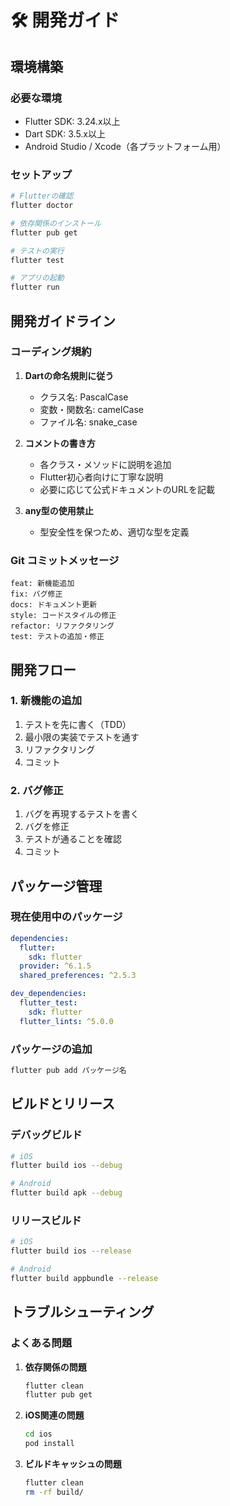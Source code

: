 # 🛠 開発ガイド

## 環境構築

### 必要な環境

- Flutter SDK: 3.24.x以上
- Dart SDK: 3.5.x以上
- Android Studio / Xcode（各プラットフォーム用）

### セットアップ

```bash
# Flutterの確認
flutter doctor

# 依存関係のインストール
flutter pub get

# テストの実行
flutter test

# アプリの起動
flutter run
```

## 開発ガイドライン

### コーディング規約

1. **Dartの命名規則に従う**
   - クラス名: PascalCase
   - 変数・関数名: camelCase
   - ファイル名: snake_case

2. **コメントの書き方**
   - 各クラス・メソッドに説明を追加
   - Flutter初心者向けに丁寧な説明
   - 必要に応じて公式ドキュメントのURLを記載

3. **any型の使用禁止**
   - 型安全性を保つため、適切な型を定義

### Git コミットメッセージ

```
feat: 新機能追加
fix: バグ修正
docs: ドキュメント更新
style: コードスタイルの修正
refactor: リファクタリング
test: テストの追加・修正
```

## 開発フロー

### 1. 新機能の追加

1. テストを先に書く（TDD）
2. 最小限の実装でテストを通す
3. リファクタリング
4. コミット

### 2. バグ修正

1. バグを再現するテストを書く
2. バグを修正
3. テストが通ることを確認
4. コミット

## パッケージ管理

### 現在使用中のパッケージ

```yaml
dependencies:
  flutter:
    sdk: flutter
  provider: ^6.1.5
  shared_preferences: ^2.5.3

dev_dependencies:
  flutter_test:
    sdk: flutter
  flutter_lints: ^5.0.0
```

### パッケージの追加

```bash
flutter pub add パッケージ名
```

## ビルドとリリース

### デバッグビルド

```bash
# iOS
flutter build ios --debug

# Android
flutter build apk --debug
```

### リリースビルド

```bash
# iOS
flutter build ios --release

# Android
flutter build appbundle --release
```

## トラブルシューティング

### よくある問題

1. **依存関係の問題**
   ```bash
   flutter clean
   flutter pub get
   ```

2. **iOS関連の問題**
   ```bash
   cd ios
   pod install
   ```

3. **ビルドキャッシュの問題**
   ```bash
   flutter clean
   rm -rf build/
   ```